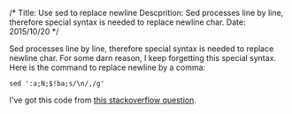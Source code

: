 /*
Title: Use sed to replace newline
Descprition: Sed processes line by line, therefore special syntax is needed to
replace newline char.
Date: 2015/10/20
*/

Sed processes line by line, therefore special syntax is needed to
replace newline char. For some darn reason, I keep forgetting this special
syntax. Here is the command to replace newline by a comma:

    sed ':a;N;$!ba;s/\n/,/g'

I've got this code from [this stackoverflow question](http://stackoverflow.com/questions/1251999/how-can-i-replace-a-newline-n-using-sed).
